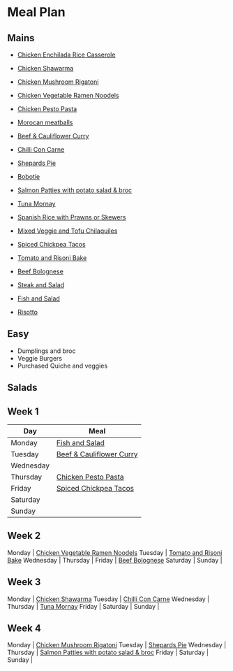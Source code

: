 # Meal Plan

## Mains

- [Chicken Enchilada Rice Casserole](https://www.recipetineats.com/one-pot-chicken-enchilada-rice-casserole)
- [Chicken Shawarma](https://www.recipetineats.com/one-skillet-baked-chicken-shawarma-and-rice-pilaf)
- [Chicken Mushroom Rigatoni](recipes/chicken_mushroom_rigatoni)
- [Chicken Vegetable Ramen Noodels](https://www.recipetineats.com/chicken-vegetable-ramen-noodles)
- [Chicken Pesto Pasta](recipes/chicken_pesto_pasta)

- [Morocan meatballs](recipes/morocan_meatballs)
- [Beef & Cauliflower Curry](recipes/beef_and_cauliflower_curry)
- [Chilli Con Carne](recipes/chilli_con_carne)
- [Shepards Pie](https://www.recipetineats.com/shepherds-pie)
- [Bobotie](https://steemit.com/food/@mrgrey/traditional-south-african-bobotie-recipe-will-leave-you-licking-your-fingers)

- [Salmon Patties with potato salad & broc](https://www.recipetineats.com/salmon-patties)
- [Tuna Mornay](recipes/tuna_mornay)

- [Spanish Rice with Prawns or Skewers](https://www.bigoven.com/recipe/baked-spanish-rice-thug-kitchen-style/971699)
- [Mixed Veggie and Tofu Chilaquiles](https://madcityeats.com/mixed-veggie-and-tofu-chilaquiles-dbaede0470c5)
- [Spiced Chickpea Tacos](https://samhodges.co/thug-kitchen-spiced-chickpea-wraps-tahini-dressing/)
- [Tomato and Risoni Bake](https://www.cooked.com.au/Sabrina-Parrini/Hardie-Grant-Books/Half-Hour-Hungries/Bigger-bites/Tomato-and-risoni-bake-recipe)

- [Beef Bolognese](/)
- [Steak and Salad](/)
- [Fish and Salad](https://www.delish.com/cooking/recipe-ideas/recipes/a54226/best-greek-salad-recipe/)
- [Risotto](/)

## Easy

- Dumplings and broc
- Veggie Burgers
- Purchased Quiche and veggies

## Salads


## Week 1

Day | Meal
-- | --
Monday | [Fish and Salad](https://www.delish.com/cooking/recipe-ideas/recipes/a54226/best-greek-salad-recipe/)
Tuesday | [Beef & Cauliflower Curry](recipes/beef_and_cauliflower_curry)
Wednesday |
Thursday | [Chicken Pesto Pasta](recipes/chicken_pesto_pasta)
Friday | [Spiced Chickpea Tacos](https://samhodges.co/thug-kitchen-spiced-chickpea-wraps-tahini-dressing/)
Saturday |
Sunday |

## Week 2

Monday | [Chicken Vegetable Ramen Noodels](https://www.recipetineats.com/chicken-vegetable-ramen-noodles)
Tuesday | [Tomato and Risoni Bake](https://www.cooked.com.au/Sabrina-Parrini/Hardie-Grant-Books/Half-Hour-Hungries/Bigger-bites/Tomato-and-risoni-bake-recipe)
Wednesday |
Thursday |
Friday | [Beef Bolognese](/)
Saturday |
Sunday |

## Week 3

Monday | [Chicken Shawarma](https://www.recipetineats.com/one-skillet-baked-chicken-shawarma-and-rice-pilaf)
Tuesday | [Chilli Con Carne](recipes/chilli_con_carne)
Wednesday |
Thursday | [Tuna Mornay](recipes/tuna_mornay)
Friday |
Saturday |
Sunday |

## Week 4

Monday | [Chicken Mushroom Rigatoni](recipes/chicken_mushroom_rigatoni)
Tuesday | [Shepards Pie](https://www.recipetineats.com/shepherds-pie)
Wednesday |
Thursday | [Salmon Patties with potato salad & broc](https://www.recipetineats.com/salmon-patties)
Friday |
Saturday |
Sunday |
